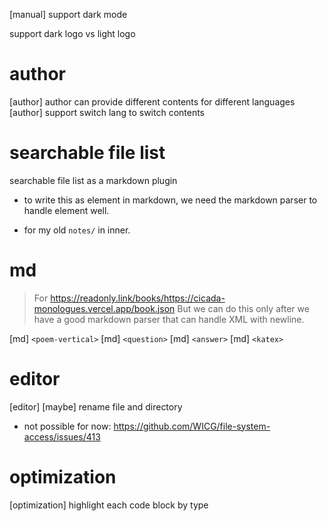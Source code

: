 [manual] support dark mode

support dark logo vs light logo

# author

[author] author can provide different contents for different languages
[author] support switch lang to switch contents

# searchable file list

searchable file list as a markdown plugin

- to write this as element in markdown,
  we need the markdown parser to handle element well.

- for my old `notes/` in inner.

# md

> For https://readonly.link/books/https://cicada-monologues.vercel.app/book.json
> But we can do this only after we have a good markdown parser
> that can handle XML with newline.

[md] `<poem-vertical>`
[md] `<question>`
[md] `<answer>`
[md] `<katex>`

# editor

[editor] [maybe] rename file and directory

- not possible for now: https://github.com/WICG/file-system-access/issues/413

# optimization

[optimization] highlight each code block by type
